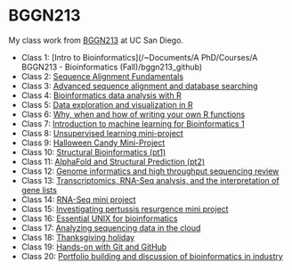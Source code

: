 # BGGN213
My class work from [BGGN213](https://bioboot.github.io/bggn213_F24/) at 
UC San Diego.

- Class 1: [Intro to Bioinformatics](/~Documents/A PhD/Courses/A BGGN213 - Bioinformatics (Fall)/bggn213_github)
- Class 2: [Sequence Alignment Fundamentals]()
- Class 3: [Advanced sequence alignment and database searching]()
- Class 4: [Bioinformatics data analysis with R]()
- Class 5: [Data exploration and visualization in R]()
- Class 6: [Why, when and how of writing your own R functions]()
- Class 7: [Introduction to machine learning for Bioinformatics 1]()
- Class 8: [Unsupervised learning mini-project]()
- Class 9: [Halloween Candy Mini-Project]()
- Class 10: [Structural Bioinformatics (pt1)]()
- Class 11: [AlphaFold and Structural Prediction (pt2)]()
- Class 12: [Genome informatics and high throughput sequencing review]()
- Class 13: [Transcriptomics, RNA-Seq analysis, and the interpretation of gene 
            lists]()
- Class 14: [RNA-Seq mini project]()
- Class 15: [Investigating pertussis resurgence mini project]()
- Class 16: [Essential UNIX for bioinformatics]()
- Class 17: [Analyzing sequencing data in the cloud]()
- Class 18: [Thanksgiving holiday]()
- Class 19: [Hands-on with Git and GitHub]()
- Class 20: [Portfolio building and discussion of bioinformatics in industry]()